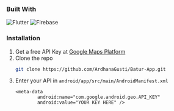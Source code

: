### Built With
![Flutter](https://img.shields.io/badge/Flutter-%2302569B.svg?style=for-the-badge&logo=Flutter&logoColor=white)
![Firebase](https://img.shields.io/badge/firebase-%23039BE5.svg?style=for-the-badge&logo=firebase)

### Installation
1. Get a free API Key at [Google Maps Platform](https://developers.google.com/maps)
2. Clone the repo
   ```sh
   git clone https://github.com/ArdhanaGusti/Batur-App.git
   ```
3. Enter your API in `android/app/src/main/AndroidManifest.xml`
   ```
   <meta-data
           android:name="com.google.android.geo.API_KEY"
           android:value="YOUR KEY HERE" />
   ```
